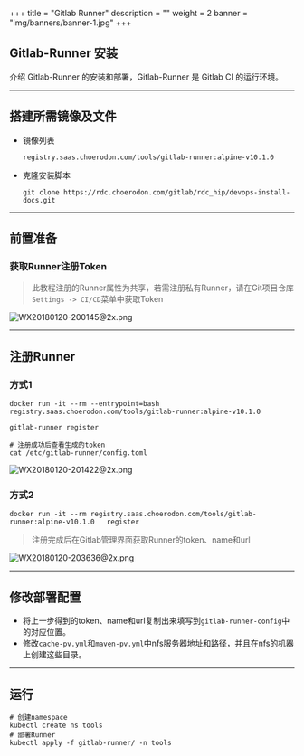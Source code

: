 +++
title = "Gitlab Runner"
description = ""
weight = 2
banner = "img/banners/banner-1.jpg"
+++

## Gitlab-Runner 安装

介绍 Gitlab-Runner 的安装和部署，Gitlab-Runner 是 Gitlab CI 的运行环境。

---
## 搭建所需镜像及文件
 - 镜像列表 

     ```
     registry.saas.choerodon.com/tools/gitlab-runner:alpine-v10.1.0
     ```
 - 克隆安装脚本 

     ```
     git clone https://rdc.choerodon.com/gitlab/rdc_hip/devops-install-docs.git
     ```
---  
## 前置准备

### 获取Runner注册Token

  > 此教程注册的Runner属性为共享，若需注册私有Runner，请在Git项目仓库`Settings -> CI/CD`菜单中获取Token

  ![WX20180120-200145@2x.png](https://i.loli.net/2018/01/20/5a632fc4725c0.png)

---
## 注册Runner

### 方式1
  ```
  docker run -it --rm --entrypoint=bash   registry.saas.choerodon.com/tools/gitlab-runner:alpine-v10.1.0
  
  gitlab-runner register
  
  # 注册成功后查看生成的token
  cat /etc/gitlab-runner/config.toml
  ```
  ![WX20180120-201422@2x.png](https://i.loli.net/2018/01/20/5a63374918e2b.png)
 
### 方式2

  ```
  docker run -it --rm registry.saas.choerodon.com/tools/gitlab-runner:alpine-v10.1.0   register
  ```
  > 注册完成后在Gitlab管理界面获取Runner的token、name和url
  
  ![WX20180120-203636@2x.png](https://i.loli.net/2018/01/20/5a6337e86bb92.png)

---
## 修改部署配置
 - 将上一步得到的token、name和url复制出来填写到`gitlab-runner-config`中的对应位置。
 - 修改`cache-pv.yml`和`maven-pv.yml`中nfs服务器地址和路径，并且在nfs的机器上创建这些目录。

---
## 运行

 ```
 # 创建namespace
 kubectl create ns tools
 # 部署Runner
 kubectl apply -f gitlab-runner/ -n tools
 ```